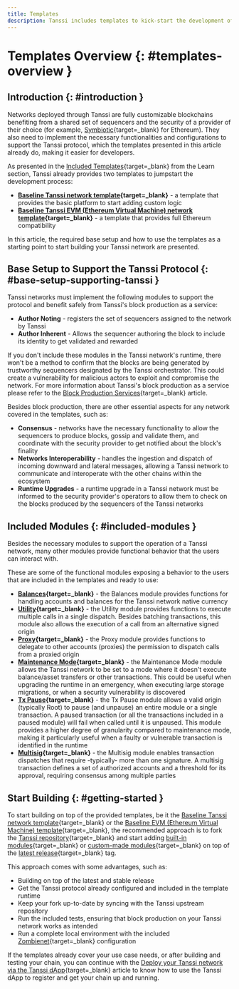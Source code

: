 ```yaml
---
title: Templates
description: Tanssi includes templates to kick-start the development of decentralized networks, offering options such as one featuring full EVM (Ethereum) compatibility.
---
```


# Templates Overview {: #templates-overview }

## Introduction {: #introduction }

Networks deployed through Tanssi are fully customizable blockchains benefiting from a shared set of sequencers and the security of a provider of their choice (for example, [Symbiotic](https://symbiotic.fi/){target=\_blank} for Ethereum). They also need to implement the necessary functionalities and configurations to support the Tanssi protocol, which the templates presented in this article already do, making it easier for developers.

As presented in the [Included Templates](/learn/decentralized-networks/included-templates/#baseline-network-template){target=\_blank} from the Learn section, Tanssi already provides two templates to jumpstart the development process:

- **[Baseline Tanssi network template](/learn/decentralized-networks/included-templates#baseline-network-template){target=\_blank}** - a template that provides the basic platform to start adding custom logic 
- **[Baseline Tanssi EVM (Ethereum Virtual Machine) network template](/learn/decentralized-networks/included-templates/#baseline-evm-template){target=\_blank}** - a template that provides full Ethereum compatibility

In this article, the required base setup and how to use the templates as a starting point to start building your Tanssi network are presented.

## Base Setup to Support the Tanssi Protocol {: #base-setup-supporting-tanssi }

Tanssi networks must implement the following modules to support the protocol and benefit safely from Tanssi's block production as a service:

- **Author Noting** - registers the set of sequencers assigned to the network by Tanssi
- **Author Inherent** - Allows the sequencer authoring the block to include its identity to get validated and rewarded

If you don't include these modules in the Tanssi network's runtime, there won't be a method to confirm that the blocks are being generated by trustworthy sequencers designated by the Tanssi orchestrator. This could create a vulnerability for malicious actors to exploit and compromise the network. For more information about Tanssi's block production as a service please refer to the [Block Production Services](/learn/tanssi/network-services/block-production/){target=\_blank} article.

Besides block production, there are other essential aspects for any network covered in the templates, such as:

- **Consensus** - networks have the necessary functionality to allow the sequencers to produce blocks, gossip and validate them, and coordinate with the security provider to get notified about the block's finality
- **Networks Interoperability** - handles the ingestion and dispatch of incoming downward and lateral messages, allowing a Tanssi network to communicate and interoperate with the other chains within the ecosystem
- **Runtime Upgrades** - a runtime upgrade in a Tanssi network must be informed to the security provider's operators to allow them to check on the blocks produced by the sequencers of the Tanssi networks

## Included Modules {: #included-modules }

Besides the necessary modules to support the operation of a Tanssi network, many other modules provide functional behavior that the users can interact with. 

These are some of the functional modules exposing a behavior to the users that are included in the templates and ready to use:

- **[Balances](https://paritytech.github.io/substrate/master/pallet_balances/index.html){target=\_blank}** - the Balances module provides functions for handling accounts and balances for the Tanssi network native currency
- **[Utility](https://paritytech.github.io/polkadot-sdk/master/pallet_utility/index.html){target=\_blank}** - the Utility module provides functions to execute multiple calls in a single dispatch. Besides batching transactions, this module also allows the execution of a call from an alternative signed origin
- **[Proxy](https://paritytech.github.io/polkadot-sdk/master/pallet_proxy/index.html){target=\_blank}** - the Proxy module provides functions to delegate to other accounts (proxies) the permission to dispatch calls from a proxied origin
- **[Maintenance Mode](https://github.com/moondance-labs/moonkit/blob/tanssi-polkadot-v1.3.0/pallets/maintenance-mode/src/lib.rs){target=\_blank}** - the Maintenance Mode module allows the Tanssi network to be set to a mode where it doesn't execute balance/asset transfers or other transactions. This could be useful when upgrading the runtime in an emergency, when executing large storage migrations, or when a security vulnerability is discovered
- **[Tx Pause](https://github.com/paritytech/polkadot-sdk/blob/master/substrate/frame/tx-pause/src/lib.rs){target=\_blank}** - the Tx Pause module allows a valid origin (typically Root) to pause (and unpause) an entire module or a single transaction. A paused transaction (or all the transactions included in a paused module) will fail when called until it is unpaused. This module provides a higher degree of granularity compared to maintenance mode, making it particularly useful when a faulty or vulnerable transaction is identified in the runtime
- **[Multisig](https://github.com/paritytech/polkadot-sdk/blob/master/substrate/frame/multisig/src/lib.rs){target=\_blank}** - the Multisig module enables transaction dispatches that require -typically- more than one signature. A multisig transaction defines a set of authorized accounts and a threshold for its approval, requiring consensus among multiple parties

## Start Building {: #getting-started }

To start building on top of the provided templates, be it the [Baseline Tanssi network template](/builders/build/templates/substrate/){target=\_blank} or the [Baseline EVM (Ethereum Virtual Machine) template](/builders/build/templates/evm/){target=\_blank}, the recommended approach is to fork the [Tanssi repository](https://github.com/moondance-labs/tanssi){target=\_blank} and start adding [built-in modules](/builders/build/customize/adding-built-in-module/){target=\_blank} or [custom-made modules](/builders/build/customize/adding-custom-made-module/){target=\_blank} on top of the [latest release](https://github.com/moondance-labs/tanssi/releases/latest){target=\_blank} tag.

This approach comes with some advantages, such as:

- Building on top of the latest and stable release
- Get the Tanssi protocol already configured and included in the template runtime
- Keep your fork up-to-date by syncing with the Tanssi upstream repository
- Run the included tests, ensuring that block production on your Tanssi network works as intended
- Run a complete local environment with the included [Zombienet](https://paritytech.github.io/zombienet){target=\_blank} configuration

If the templates already cover your use case needs, or after building and testing your chain, you can continue with the [Deploy your Tanssi network via the Tanssi dApp](/builders/deploy/dapp/){target=\_blank} article to know how to use the Tanssi dApp to register and get your chain up and running.

